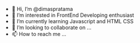 - 👋 Hi, I’m @dimaspratama
- 👀 I’m interested in FrontEnd Developing enthusiast
- 🌱 I’m currently learning Javascript and HTML CSS
- 💞️ I’m looking to collaborate on ...
- 📫 How to reach me ...

<!---
dimasxitkj1/dimasxitkj1 is a ✨ special ✨ repository because its `README.md` (this file) appears on your GitHub profile.
You can click the Preview link to take a look at your changes.
--->
